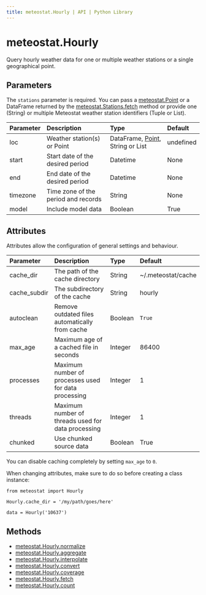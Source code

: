 ```yaml
---
title: meteostat.Hourly | API | Python Library
---
```


# meteostat.Hourly

Query hourly weather data for one or multiple weather stations or a single geographical point.

## Parameters

The `stations` parameter is required. You can pass a [meteostat.Point](/python/api/point) or a DataFrame returned by the [meteostat.Stations.fetch](/python/api/stations/fetch) method or provide one (String) or multiple Meteostat weather station identifiers (Tuple or List).

| **Parameter** | **Description**                     | **Type**                                              | **Default** |
|:--------------|:------------------------------------|:------------------------------------------------------|:------------|
| loc           | Weather station(s) or Point         | DataFrame, [Point](/python/api/point), String or List | undefined   |
| start         | Start date of the desired period    | Datetime                                              | None        |
| end           | End date of the desired period      | Datetime                                              | None        |
| timezone      | Time zone of the period and records | String                                                | None        |
| model         | Include model data                  | Boolean                                               | True        |

## Attributes

Attributes allow the configuration of general settings and behaviour.

| **Parameter** | **Description**                                      | **Type** | **Default**        |
|:--------------|:-----------------------------------------------------|:---------|:-------------------|
| cache_dir     | The path of the cache directory                      | String   | ~/.meteostat/cache |
| cache_subdir  | The subdirectory of the cache                        | String   | hourly             |
| autoclean     | Remove outdated files automatically from cache       | Boolean  | `True`             |
| max_age       | Maximum age of a cached file in seconds              | Integer  | 86400              |
| processes     | Maximum number of processes used for data processing | Integer  | 1                  |
| threads       | Maximum number of threads used for data processing   | Integer  | 1                  |
| chunked       | Use chunked source data                              | Boolean  | True               |

You can disable caching completely by setting `max_age` to `0`.

When changing attributes, make sure to do so before creating a class instance:

```python{3}
from meteostat import Hourly

Hourly.cache_dir = '/my/path/goes/here'

data = Hourly('10637')
```

## Methods

* [meteostat.Hourly.normalize](normalize)
* [meteostat.Hourly.aggregate](aggregate)
* [meteostat.Hourly.interpolate](interpolate)
* [meteostat.Hourly.convert](convert)
* [meteostat.Hourly.coverage](coverage)
* [meteostat.Hourly.fetch](fetch)
* [meteostat.Hourly.count](count)
